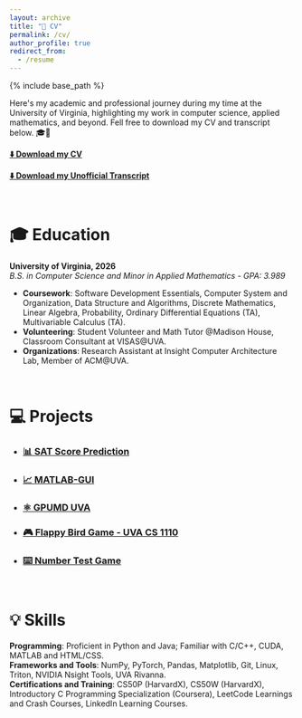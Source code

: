 ```yaml
---
layout: archive
title: "📄 CV"
permalink: /cv/
author_profile: true
redirect_from:
  - /resume
---
```


{% include base_path %}

Here's my academic and professional journey during my time at the University of Virginia, highlighting my work in computer science, applied mathematics, and beyond. Fell free to download my CV and transcript below. 🎓💼  

[**⬇️ Download my CV**](https://drive.google.com/file/d/1FrC88UmS6rIDo5WuCAxgZK3qWxzOQfuw/view?usp=sharing)

[**⬇️ Download my Unofficial Transcript**](https://drive.google.com/file/d/1uVPoSy6UIb9WsYwLurv9nWmaTtWxeCo8/view?usp=sharing)

<br>

🎓 Education
======
**University of Virginia, 2026**  
_B.S. in Computer Science and Minor in Applied Mathematics - GPA: 3.989_
- **Coursework**: Software Development Essentials, Computer System and Organization, Data Structure and Algorithms, Discrete Mathematics, Linear Algebra, Probability, Ordinary Differential Equations (TA), Multivariable Calculus (TA).  
- **Volunteering**: Student Volunteer and Math Tutor @Madison House, Classroom Consultant at VISAS@UVA.  
- **Organizations**: Research Assistant at Insight Computer Architecture Lab, Member of ACM@UVA.

<br>

💻 Projects
======
- ### [📊 SAT Score Prediction](https://github.com/huy310304/SAT-score-prediction)   
- ### [📈 MATLAB-GUI](https://github.com/huy310304/MATLAB-GUI-main)
- ### [⚛️ GPUMD UVA](https://github.com/huy310304/GPUMD-UVA)
- ### [🎮 Flappy Bird Game - UVA CS 1110](https://github.com/huy310304/flappy-bird-game)
- ### [⌨️ Number Test Game](https://github.com/huy310304/number-test-game)

<br>

💡 Skills
======
**Programming**: Proficient in Python and Java; Familiar with C/C++, CUDA, MATLAB and HTML/CSS.  
**Frameworks and Tools**: NumPy, PyTorch, Pandas, Matplotlib, Git, Linux, Triton, NVIDIA Nsight Tools, UVA Rivanna.  
**Certifications and Training**: CS50P (HarvardX), CS50W (HarvardX), Introductory C Programming Specialization (Coursera), LeetCode Learnings and Crash Courses, LinkedIn Learning Courses.

